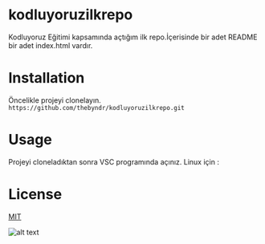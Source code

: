 # kodluyoruzilkrepo
Kodluyoruz Eğitimi kapsamında açtığım ilk repo.İçerisinde bir adet README bir adet index.html vardır.
# Installation
Öncelikle projeyi clonelayın.
`https://github.com/thebyndr/kodluyoruzilkrepo.git`
# Usage
Projeyi cloneladıktan sonra VSC programında açınız.
Linux için :
# License
[MIT](https://www.mit.edu/)



![alt text](https://static.euronews.com/articles/stories/05/04/21/50/1440x810_cmsv2_afe3c13c-f5df-54bb-9736-60effd3f8d49-5042150.jpg "Logo Title Text 1")
